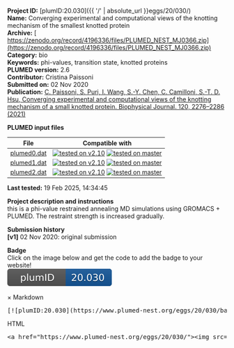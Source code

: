 **Project ID:** [plumID:20.030]({{ '/' | absolute_url }}eggs/20/030/)  
**Name:**  Converging experimental and computational views of the knotting mechanism of the smallest knotted protein  
**Archive:** [ https://zenodo.org/record/4196336/files/PLUMED_NEST_MJ0366.zip](https://zenodo.org/record/4196336/files/PLUMED_NEST_MJ0366.zip)  
**Category:**  bio  
**Keywords:**  phi-values, transition state, knotted proteins  
**PLUMED version:**  2.6  
**Contributor:**  Cristina Paissoni  
**Submitted on:** 02 Nov 2020  
**Publication:** [C. Paissoni, S. Puri, I. Wang, S.-Y. Chen, C. Camilloni, S.-T. D. Hsu, Converging experimental and computational views of the knotting mechanism of a small knotted protein. Biophysical Journal. 120, 2276–2286 (2021)](http://dx.doi.org/10.1016/j.bpj.2021.03.032)  
  
**PLUMED input files**  
  
| File     | Compatible with |  
|:--------:|:--------:|  
| [plumed0.dat](./data/plumed0.dat.md) |  [![tested on v2.10](https://img.shields.io/badge/v2.10-passing-green.svg)](data/plumed0.dat.plumed.stderr) [![tested on master](https://img.shields.io/badge/master-passing-green.svg)](data/plumed0.dat.plumed_master.stderr) |  
| [plumed1.dat](./data/plumed1.dat.md) |  [![tested on v2.10](https://img.shields.io/badge/v2.10-passing-green.svg)](data/plumed1.dat.plumed.stderr) [![tested on master](https://img.shields.io/badge/master-passing-green.svg)](data/plumed1.dat.plumed_master.stderr) |  
| [plumed2.dat](./data/plumed2.dat.md) |  [![tested on v2.10](https://img.shields.io/badge/v2.10-passing-green.svg)](data/plumed2.dat.plumed.stderr) [![tested on master](https://img.shields.io/badge/master-passing-green.svg)](data/plumed2.dat.plumed_master.stderr) |  
  
**Last tested:**  19 Feb 2025, 14:34:45
  
**Project description and instructions**  
this is a phi-value restrained annealing MD simulations using GROMACS + PLUMED. The restraint strength is increased gradually. 

  
**Submission history**  
**[v1]** 02 Nov 2020: original submission  
  
**Badge**  
Click on the image below and get the code to add the badge to your website!  
<img src="./badge.svg" alt="plumeDnest:20.030" id="myBtn" class="badge">
<div id="myModal" class="modal">
  <div class="modal-content">
    <span class="close">&times;</span>
    Markdown<pre>[![plumID:20.030](https://www.plumed-nest.org/eggs/20/030/badge.svg)](https://www.plumed-nest.org/eggs/20/030/)</pre>
    HTML<pre>&lt;a href="https://www.plumed-nest.org/eggs/20/030/"&gt;&lt;img src="https://www.plumed-nest.org/eggs/20/030/badge.svg" alt="plumID:20.030"&gt;&lt;/a&gt;</pre>
  </div>
</div>
